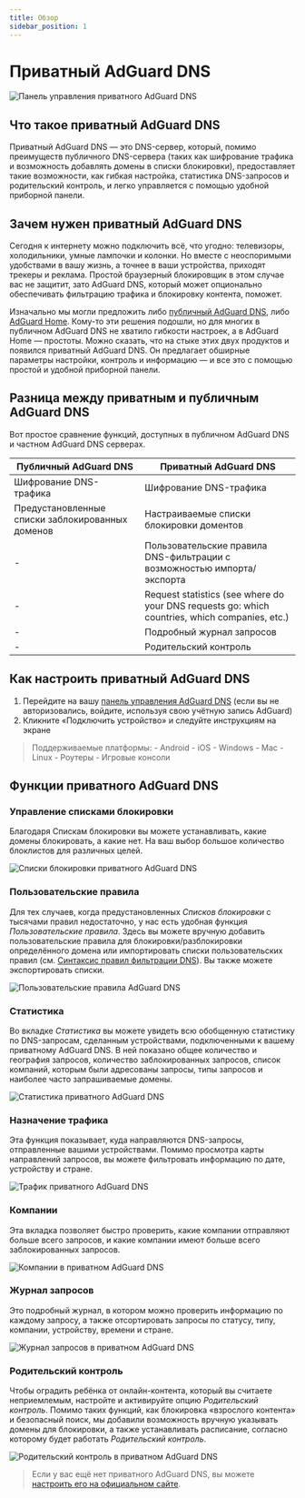 ```yaml
---
title: Обзор
sidebar_position: 1
---
```


# Приватный AdGuard DNS

![Панель управления приватного AdGuard DNS](https://cdn.adguard.com/public/Adguard/Blog/private_adguard_dns/main.png)

## Что такое приватный AdGuard DNS

Приватный AdGuard DNS — это DNS-сервер, который, помимо преимуществ публичного DNS-сервера (таких как шифрование трафика и возможность добавлять домены в списки блокировки), предоставляет такие возможности, как гибкая настройка, статистика DNS-запросов и родительский контроль, и легко управляется с помощью удобной приборной панели.

## Зачем нужен приватный AdGuard DNS

Сегодня к интернету можно подключить всё, что угодно: телевизоры, холодильники, умные лампочки и колонки. Но вместе с неоспоримыми удобствами в вашу жизнь, а точнее в ваши устройства, приходят трекеры и реклама. Простой браузерный блокировщик в этом случае вас не защитит, зато AdGuard DNS, который может опционально обеспечивать фильтрацию трафика и блокировку контента, поможет.

Изначально мы могли предложить либо [публичный AdGuard DNS](../public-dns/overview.md), либо [AdGuard Home](https://github.com/AdguardTeam/AdGuardHome). Кому-то эти решения подошли, но для многих в публичном AdGuard DNS не хватило гибкости настроек, а в AdGuard Home — простоты. Можно сказать, что на стыке этих двух продуктов и появился приватный AdGuard DNS. Он предлагает обширные параметры настройки, контроль и информацию — и все это с помощью простой и удобной приборной панели.

## Разница между приватным и публичным AdGuard DNS

Вот простое сравнение функций, доступных в публичном AdGuard DNS и частном AdGuard DNS серверах.

| Публичный AdGuard DNS                            | Приватный AdGuard DNS                                                                          |
| ------------------------------------------------ | ---------------------------------------------------------------------------------------------- |
| Шифрование DNS-трафика                           | Шифрование DNS-трафика                                                                         |
| Предустановленные списки заблокированных доменов | Настраиваемые списки блокировки доментов                                                       |
| -                                                | Пользовательские правила DNS-фильтрации с возможностью импорта/экспорта                        |
| -                                                | Request statistics (see where do your DNS requests go: which countries, which companies, etc.) |
| -                                                | Подробный журнал запросов                                                                      |
| -                                                | Родительский контроль                                                                          |

## Как настроить приватный AdGuard DNS

1. Перейдите на вашу [панель управления AdGuard DNS](https://adguard-dns.io/dashboard/) (если вы не авторизовались, войдите, используя свою учётную запись AdGuard)
2. Кликните «Подключить устройство» и следуйте инструкциям на экране

> Поддерживаемые платформы: - Android - iOS - Windows - Mac - Linux - Роутеры - Игровые консоли


## Функции приватного AdGuard DNS

### Управление списками блокировки

Благодаря Спискам блокировки вы можете устанавливать, какие домены блокировать, а какие нет. На ваш выбор большое количество блоклистов для различных целей.

![Списки блокировки приватного AdGuard DNS](https://cdn.adguard.com/public/Adguard/Blog/private_adguard_dns/blocklists.png)

### Пользовательские правила

Для тех случаев, когда предустановленных *Списков блокировки* с тысячами правил недостаточно, у нас есть удобная функция *Пользовательские правила*. Здесь вы можете вручную добавить пользовательские правила для блокировки/разблокировки определённого домена или импортировать списки пользовательских правил (см. [Синтаксис правил фильтрации DNS](../general/dns-filtering-syntax.md)). Вы также можете экспортировать списки.

![Пользовательские правила AdGuard DNS](https://cdn.adguard.com/public/Adguard/Blog/private_adguard_dns/import.png)

### Статистика

Во вкладке *Статистика* вы можете увидеть всю обобщенную статистику по DNS-запросам, сделанным устройствами, подключенными к вашему приватному AdGuard DNS. В ней показано общее количество и география запросов, количество заблокированных запросов, список компаний, которым были адресованы запросы, типы запросов и наиболее часто запрашиваемые домены.

![Статистика приватного AdGuard DNS](https://cdn.adguard.com/public/Adguard/Blog/private_adguard_dns/statistics.png)

### Назначение трафика

Эта функция показывает, куда направляются DNS-запросы, отправленные вашими устройствами. Помимо просмотра карты направлений запросов, вы можете фильтровать информацию по дате, устройству и стране.

![Трафик приватного AdGuard DNS](https://cdn.adguard.com/public/Adguard/Blog/private_adguard_dns/traffic_destination.png)

### Компании

Эта вкладка позволяет быстро проверить, какие компании отправляют больше всего запросов, и какие компании имеют больше всего заблокированных запросов.

![Компании в приватном AdGuard DNS](https://cdn.adguard.com/public/Adguard/Blog/private_adguard_dns/companies.png)

### Журнал запросов

Это подробный журнал, в котором можно проверить информацию по каждому запросу, а также отсортировать запросы по статусу, типу, компании, устройству, времени и стране.

![Журнал запросов в приватном AdGuard DNS](https://cdn.adguard.com/public/Adguard/Blog/private_adguard_dns/query_log.png)

### Родительский контроль

Чтобы оградить ребёнка от онлайн-контента, который вы считаете неприемлемым, настройте и активируйте опцию *Родительский контроль*. Помимо таких функций, как блокировка «взрослого контента» и безопасный поиск, мы добавили возможность вручную указывать домены для блокировки, а также устанавливать расписание, согласно которому будет работать *Родительский контроль*.

![Родительский контроль в приватном AdGuard DNS](https://cdn.adguard.com/public/Adguard/Blog/private_adguard_dns/parental_control.png)
> Если у вас ещё нет приватного AdGuard DNS, вы можете [настроить его на официальном сайте](https://adguard-dns.io/).